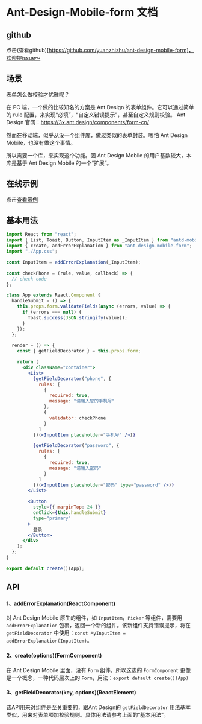 # Ant-Design-Mobile-form 文档

## github

点击(查看github)[https://github.com/yuanzhizhu/ant-design-mobile-form]，欢迎提issue～

## 场景

表单怎么做校验才优雅呢？

在 PC 端，一个做的比较知名的方案是 Ant Design 的表单组件。它可以通过简单的 rule 配置，来实现“必填”，“自定义错误提示”，甚至自定义规则校验。
Ant Design 官网：https://3x.ant.design/components/form-cn/

然而在移动端，似乎从没一个组件库，做过类似的表单封装。哪怕 Ant Design Mobile，也没有做这个事情。

所以需要一个库，来实现这个功能。因 Ant Design Mobile 的用户基数较大，本库是基于 Ant Design Mobile 的一个“扩展”。

## 在线示例

点击[查看示例](https://yuanzhizhu.github.io/ant-design-mobile-form/index.html)

## 基本用法

```jsx
import React from "react";
import { List, Toast, Button, InputItem as _InputItem } from "antd-mobile";
import { create, addErrorExplanation } from "ant-design-mobile-form";
import "./App.css";

const InputItem = addErrorExplanation(_InputItem);

const checkPhone = (rule, value, callback) => {
  // check code
};

class App extends React.Component {
  handleSubmit = () => {
    this.props.form.validateFields(async (errors, value) => {
      if (errors === null) {
        Toast.success(JSON.stringify(value));
      }
    });
  };

  render = () => {
    const { getFieldDecorator } = this.props.form;

    return (
      <div className="container">
        <List>
          {getFieldDecorator("phone", {
            rules: [
              {
                required: true,
                message: "请输入您的手机号"
              },
              {
                validator: checkPhone
              }
            ]
          })(<InputItem placeholder="手机号" />)}

          {getFieldDecorator("password", {
            rules: [
              {
                required: true,
                message: "请输入密码"
              }
            ]
          })(<InputItem placeholder="密码" type="password" />)}
        </List>

        <Button
          style={{ marginTop: 24 }}
          onClick={this.handleSubmit}
          type="primary"
        >
          登录
        </Button>
      </div>
    );
  };
}

export default create()(App);
```

## API

#### 1、addErrorExplanation(ReactComponent)

对 Ant Design Mobile 原生的组件，如 `InputItem`，`Picker` 等组件，需要用 `addErrorExplanation` 包裹，返回一个新的组件。该新组件支持错误提示，将在 `getFieldDecorator` 中使用：`const MyInputItem = addErrorExplanation(InputItem)`。

#### 2、create(options)(FormComponent)

在 Ant Design Mobile 里面，没有 `Form` 组件，所以这边的 `FormComponent` 更像是一个概念，一种代码层次上的 `Form`，用法：`export default create()(App)`

#### 3、getFieldDecorator(key, options)(ReactElement)

该API用来对组件是至关重要的，跟Ant Design的 `getFieldDecorator` 用法基本类似，用来对表单项加校验规则。具体用法请参考上面的“基本用法”。
